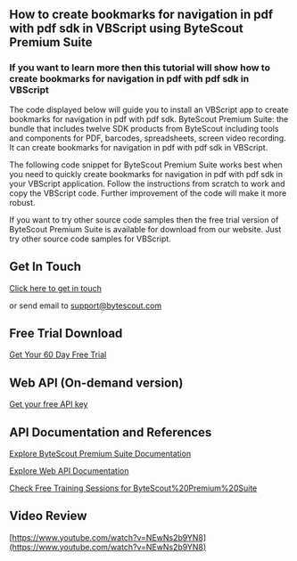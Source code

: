 ## How to create bookmarks for navigation in pdf with pdf sdk in VBScript using ByteScout Premium Suite

### If you want to learn more then this tutorial will show how to create bookmarks for navigation in pdf with pdf sdk in VBScript

The code displayed below will guide you to install an VBScript app to create bookmarks for navigation in pdf with pdf sdk. ByteScout Premium Suite: the bundle that includes twelve SDK products from ByteScout including tools and components for PDF, barcodes, spreadsheets, screen video recording. It can create bookmarks for navigation in pdf with pdf sdk in VBScript.

The following code snippet for ByteScout Premium Suite works best when you need to quickly create bookmarks for navigation in pdf with pdf sdk in your VBScript application. Follow the instructions from scratch to work and copy the VBScript code. Further improvement of the code will make it more robust.

If you want to try other source code samples then the free trial version of ByteScout Premium Suite is available for download from our website. Just try other source code samples for VBScript.

## Get In Touch

[Click here to get in touch](https://bytescout.zendesk.com/hc/en-us/requests/new?subject=ByteScout%20Premium%20Suite%20Question)

or send email to [support@bytescout.com](mailto:support@bytescout.com?subject=ByteScout%20Premium%20Suite%20Question) 

## Free Trial Download

[Get Your 60 Day Free Trial](https://bytescout.com/download/web-installer?utm_source=github-readme)

## Web API (On-demand version)

[Get your free API key](https://pdf.co/documentation/api?utm_source=github-readme)

## API Documentation and References

[Explore ByteScout Premium Suite Documentation](https://bytescout.com/documentation/index.html?utm_source=github-readme)

[Explore Web API Documentation](https://pdf.co/documentation/api?utm_source=github-readme)

[Check Free Training Sessions for ByteScout%20Premium%20Suite](https://academy.bytescout.com/)

## Video Review

[https://www.youtube.com/watch?v=NEwNs2b9YN8](https://www.youtube.com/watch?v=NEwNs2b9YN8)